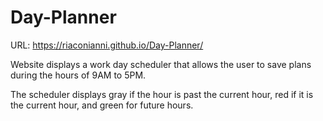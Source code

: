 # Day-Planner

URL: https://riaconianni.github.io/Day-Planner/

Website displays a work day scheduler that allows the user to save plans during the hours of 9AM to 5PM.

The scheduler displays gray if the hour is past the current hour, red if it is the current hour, and green for future hours.
